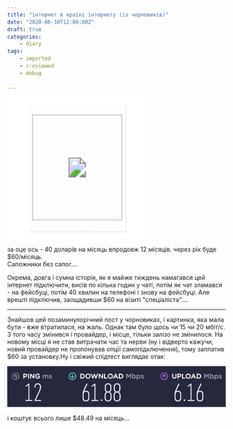 ```yaml
---
title: "інтернет в країні інтернету (із чорновиків)"
date: "2020-06-10T12:00:00Z"
draft: true
categories:
    - diary
tags:
    - imported
    - r:eviewed
    - debug

---
```

![broken image](image-1.png)

за оце ось - 40 доларів на місяць впродовж 12 місяців. через рік буде $60/місяць.  
 Сапожники без сапог....
<!--more-->

Окрема, довга і сумна історія, як я майже тиждень намагався цей інтернет підключити, висів по кілька годин у чаті, потім як чат зламався - на фейсбуці, потім 40 хвилин на телефоні і знову на фейсбуці. Але врешті підключив, заощадивши $60 на візиті "спеціаліста"....

----

Знайшов цей позаминулорічний пост у чорновиках, і картинка, яка мала бути - вже втратилася, на жаль. Однак там було щось чи 15 чи 20 мбіт/с. З того часу змінився і провайдер, і місце, тільки залізо не змінилося. На новому місці я не став витрачати час та нерви (ну і відверто кажучи, новий провайдер не пропонував опції самопідключення), тому заплатив $60 за установку.Ну і свіжий спідтест виглядає отак:

![alt text](image.png)

і коштує всього лише $48.49 на місяць...
